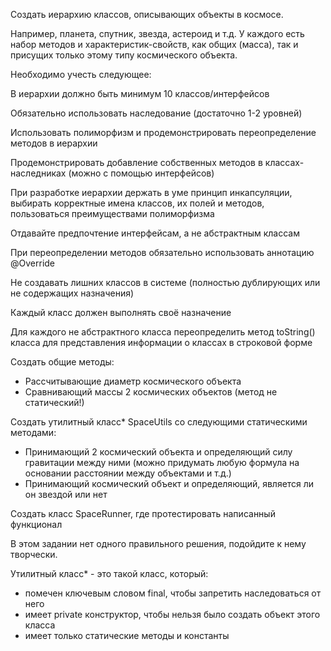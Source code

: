 Создать иерархию классов, описывающих объекты в космосе.

Например, планета, спутник, звезда, астероид и т.д. У каждого есть набор методов и характеристик-свойств,
как общих (масса), так и присущих только этому типу космического объекта.

Необходимо учесть следующее:

В иерархии должно быть минимум 10 классов/интерфейсов

Обязательно использовать наследование (достаточно 1-2 уровней)

Использовать полиморфизм и продемонстрировать переопределение методов в иерархии

Продемонстрировать добавление собственных методов в классах-наследниках (можно с помощью интерфейсов)

При разработке иерархии держать в уме принцип инкапсуляции, выбирать корректные имена классов, их полей и методов,
пользоваться преимуществами полиморфизма

Отдавайте предпочтение интерфейсам, а не абстрактным классам

При переопределении методов обязательно использовать аннотацию @Override

Не создавать лишних классов в системе (полностью дублирующих или не содержащих назначения)

Каждый класс должен выполнять своё назначение

Для каждого не абстрактного класса переопределить метод toString() класса для представления информации о классах в строковой форме

Создать общие методы:
- Рассчитывающие диаметр космического объекта
- Сравнивающий массы 2 космических объектов (метод не статический!)

Создать утилитный класс* SpaceUtils со следующими статическими методами:
- Принимающий 2 космический объекта и определяющий силу гравитации между ними (можно придумать любую формула на
  основании расстоянии между объектами и т.д.)
- Принимающий космический объект и определяющий, является ли он звездой или нет

Создать класс SpaceRunner, где протестировать написанный функционал

В этом задании нет одного правильного решения, подойдите к нему творчески.

Утилитный класс* - это такой класс, который:
- помечен ключевым словом final, чтобы запретить наследоваться от него
- имеет private конструктор, чтобы нельзя было создать объект этого класса
- имеет только статические методы и константы